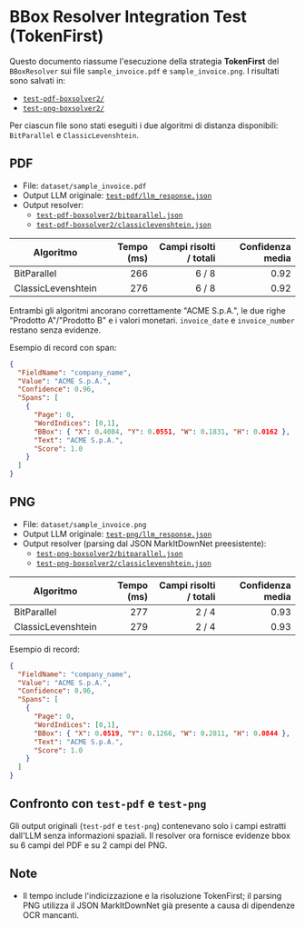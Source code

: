 # BBox Resolver Integration Test (TokenFirst)

Questo documento riassume l'esecuzione della strategia **TokenFirst** del `BBoxResolver` sui file `sample_invoice.pdf` e `sample_invoice.png`.
I risultati sono salvati in:
- [`test-pdf-boxsolver2/`](test-pdf-boxsolver2)
- [`test-png-boxsolver2/`](test-png-boxsolver2)

Per ciascun file sono stati eseguiti i due algoritmi di distanza disponibili: `BitParallel` e `ClassicLevenshtein`.

## PDF
- File: `dataset/sample_invoice.pdf`
- Output LLM originale: [`test-pdf/llm_response.json`](test-pdf/llm_response.json)
- Output resolver:
  - [`test-pdf-boxsolver2/bitparallel.json`](test-pdf-boxsolver2/bitparallel.json)
  - [`test-pdf-boxsolver2/classiclevenshtein.json`](test-pdf-boxsolver2/classiclevenshtein.json)

| Algoritmo | Tempo (ms) | Campi risolti / totali | Confidenza media |
|-----------|-----------:|-----------------------:|-----------------:|
| BitParallel | 266 | 6 / 8 | 0.92 |
| ClassicLevenshtein | 276 | 6 / 8 | 0.92 |

Entrambi gli algoritmi ancorano correttamente "ACME S.p.A.", le due righe "Prodotto A"/"Prodotto B" e i valori monetari. `invoice_date` e `invoice_number` restano senza evidenze.

Esempio di record con span:

```json
{
  "FieldName": "company_name",
  "Value": "ACME S.p.A.",
  "Confidence": 0.96,
  "Spans": [
    {
      "Page": 0,
      "WordIndices": [0,1],
      "BBox": { "X": 0.4084, "Y": 0.0551, "W": 0.1831, "H": 0.0162 },
      "Text": "ACME S.p.A.",
      "Score": 1.0
    }
  ]
}
```

## PNG
- File: `dataset/sample_invoice.png`
- Output LLM originale: [`test-png/llm_response.json`](test-png/llm_response.json)
- Output resolver (parsing dal JSON MarkItDownNet preesistente):
  - [`test-png-boxsolver2/bitparallel.json`](test-png-boxsolver2/bitparallel.json)
  - [`test-png-boxsolver2/classiclevenshtein.json`](test-png-boxsolver2/classiclevenshtein.json)

| Algoritmo | Tempo (ms) | Campi risolti / totali | Confidenza media |
|-----------|-----------:|-----------------------:|-----------------:|
| BitParallel | 277 | 2 / 4 | 0.93 |
| ClassicLevenshtein | 279 | 2 / 4 | 0.93 |

Esempio di record:

```json
{
  "FieldName": "company_name",
  "Value": "ACME S.p.A.",
  "Confidence": 0.96,
  "Spans": [
    {
      "Page": 0,
      "WordIndices": [0,1],
      "BBox": { "X": 0.0519, "Y": 0.1266, "W": 0.2811, "H": 0.0844 },
      "Text": "ACME S.p.A.",
      "Score": 1.0
    }
  ]
}
```

## Confronto con `test-pdf` e `test-png`
Gli output originali (`test-pdf` e `test-png`) contenevano solo i campi estratti dall'LLM senza informazioni spaziali. Il resolver ora fornisce evidenze bbox su 6 campi del PDF e su 2 campi del PNG.

## Note
- Il tempo include l'indicizzazione e la risoluzione TokenFirst; il parsing PNG utilizza il JSON MarkItDownNet già presente a causa di dipendenze OCR mancanti.
